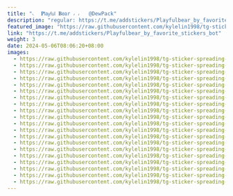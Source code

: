 ```yaml
---
title: "𝁘  𝐏𝗅𝖺𝗒𝖿𝗎𝗅 𝐁𝖾𝖺r ៸ ៸   @DewPack"
description: "regular: https://t.me/addstickers/Playfulbear_by_favorite_stickers_bot"
featured_image: "https://raw.githubusercontent.com/kylelin1998/tg-sticker-spreading-worldwide-images/main/img/c6d1c3b8-2ae4-4f2c-a0e2-cb2b5d1d4dff.jpg"
link: "https://t.me/addstickers/Playfulbear_by_favorite_stickers_bot"
weight: 3
date: 2024-05-06T08:06:20+08:00
images:
  - https://raw.githubusercontent.com/kylelin1998/tg-sticker-spreading-worldwide-images/main/img/c6d1c3b8-2ae4-4f2c-a0e2-cb2b5d1d4dff.jpg
  - https://raw.githubusercontent.com/kylelin1998/tg-sticker-spreading-worldwide-images/main/img/c8c89e18-5c55-4a1b-9a6c-27ce1cc45fd8.jpg
  - https://raw.githubusercontent.com/kylelin1998/tg-sticker-spreading-worldwide-images/main/img/d3756415-5887-458c-a38c-de08c129f7ce.jpg
  - https://raw.githubusercontent.com/kylelin1998/tg-sticker-spreading-worldwide-images/main/img/c282fb77-8944-4c6e-a07c-cf2dbd21942b.jpg
  - https://raw.githubusercontent.com/kylelin1998/tg-sticker-spreading-worldwide-images/main/img/f439622e-41d8-4065-be0a-a6305cfcc212.jpg
  - https://raw.githubusercontent.com/kylelin1998/tg-sticker-spreading-worldwide-images/main/img/4ff8baa7-2dae-49a1-9965-3332aec1d703.jpg
  - https://raw.githubusercontent.com/kylelin1998/tg-sticker-spreading-worldwide-images/main/img/636694a5-abd6-4f9a-9130-3a1397c62b0c.jpg
  - https://raw.githubusercontent.com/kylelin1998/tg-sticker-spreading-worldwide-images/main/img/64f897a5-e0ae-4459-93db-569e63ff23d9.jpg
  - https://raw.githubusercontent.com/kylelin1998/tg-sticker-spreading-worldwide-images/main/img/329ee428-c990-4616-a73c-78b24ec3ebae.jpg
  - https://raw.githubusercontent.com/kylelin1998/tg-sticker-spreading-worldwide-images/main/img/ffcd1d23-18a4-473e-9afa-be458ba9f9b8.jpg
  - https://raw.githubusercontent.com/kylelin1998/tg-sticker-spreading-worldwide-images/main/img/082be5db-b408-461b-83ee-e040420cf411.jpg
  - https://raw.githubusercontent.com/kylelin1998/tg-sticker-spreading-worldwide-images/main/img/27af61db-a6a9-4ac8-91ff-c3703e922a1f.jpg
  - https://raw.githubusercontent.com/kylelin1998/tg-sticker-spreading-worldwide-images/main/img/ef3436d3-d9b8-46b3-ba9f-904bb2724237.jpg
  - https://raw.githubusercontent.com/kylelin1998/tg-sticker-spreading-worldwide-images/main/img/8946cdb7-a10c-4b60-b69b-2062eed43ead.jpg
  - https://raw.githubusercontent.com/kylelin1998/tg-sticker-spreading-worldwide-images/main/img/6f2e8e21-ef3f-4136-a261-14b8c8ed039d.jpg
  - https://raw.githubusercontent.com/kylelin1998/tg-sticker-spreading-worldwide-images/main/img/69ef0d43-49a7-477b-bbc3-88b979045f87.jpg
  - https://raw.githubusercontent.com/kylelin1998/tg-sticker-spreading-worldwide-images/main/img/6d3f2656-3330-4813-b3bb-f5452f89ea45.jpg
  - https://raw.githubusercontent.com/kylelin1998/tg-sticker-spreading-worldwide-images/main/img/5f93a3b9-efc4-4b48-ab6b-93c2a63019b1.jpg
  - https://raw.githubusercontent.com/kylelin1998/tg-sticker-spreading-worldwide-images/main/img/b9300bbc-4fe1-4143-85b9-f48ed036093e.jpg
  - https://raw.githubusercontent.com/kylelin1998/tg-sticker-spreading-worldwide-images/main/img/1e0325e0-1136-45b4-bfa6-50c16c8b8de6.jpg
---
```

